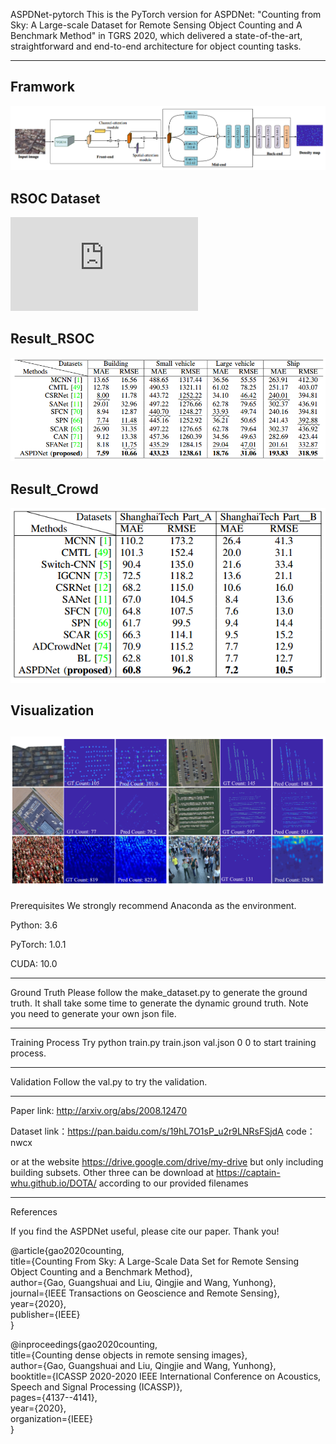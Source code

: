 ASPDNet-pytorch
This is the PyTorch version for ASPDNet: "Counting from Sky: A Large-scale Dataset for Remote Sensing Object Counting and A Benchmark Method" in TGRS 2020, which delivered a state-of-the-art, straightforward and end-to-end architecture for object counting tasks.

***************************************************
###    
Framwork
-------------------
![](https://github.com/gaoguangshuai/Counting-from-Sky-A-Large-scale-Dataset-for-Remote-Sensing-Object-Counting-and-A-Benchmark-Method/blob/master/framework.jpg)  

RSOC Dataset
-------------------
![](https://github.com/gaoguangshuai/Counting-from-Sky-A-Large-scale-Dataset-for-Remote-Sensing-Object-Counting-and-A-Benchmark-Method/blob/master/dataset.py)  

Result_RSOC
-------------------
![](https://github.com/gaoguangshuai/Counting-from-Sky-A-Large-scale-Dataset-for-Remote-Sensing-Object-Counting-and-A-Benchmark-Method/blob/master/result1.jpg)  

Result_Crowd
--------------------
![](https://github.com/gaoguangshuai/Counting-from-Sky-A-Large-scale-Dataset-for-Remote-Sensing-Object-Counting-and-A-Benchmark-Method/blob/master/result2.jpg)  

Visualization
------------------
![](https://github.com/gaoguangshuai/Counting-from-Sky-A-Large-scale-Dataset-for-Remote-Sensing-Object-Counting-and-A-Benchmark-Method/blob/master/visualization.jpg)
----------------------------------------------------
Prerequisites
We strongly recommend Anaconda as the environment.

Python: 3.6

PyTorch: 1.0.1

CUDA: 10.0

***************************************************
Ground Truth
Please follow the make_dataset.py to generate the ground truth. It shall take some time to generate the dynamic ground truth. Note you need to generate your own json file.


***************************************************
Training Process
Try python train.py train.json val.json 0 0 to start training process.

***************************************************
Validation
Follow the val.py to try the validation.

***************************************************

Paper link: http://arxiv.org/abs/2008.12470

Dataset link：https://pan.baidu.com/s/19hL7O1sP_u2r9LNRsFSjdA  code：nwcx

or at the website https://drive.google.com/drive/my-drive
but only including building subsets. Other three can be download at https://captain-whu.github.io/DOTA/ according to our provided filenames

***************************************************
References

If you find the ASPDNet useful, please cite our paper. Thank you!

@article{gao2020counting,  
  title={Counting From Sky: A Large-Scale Data Set for Remote Sensing Object Counting and a Benchmark Method},  
  author={Gao, Guangshuai and Liu, Qingjie and Wang, Yunhong},  
  journal={IEEE Transactions on Geoscience and Remote Sensing},  
  year={2020},  
  publisher={IEEE}  
}

@inproceedings{gao2020counting,  
  title={Counting dense objects in remote sensing images},  
  author={Gao, Guangshuai and Liu, Qingjie and Wang, Yunhong},  
  booktitle={ICASSP 2020-2020 IEEE International Conference on Acoustics, Speech and Signal Processing (ICASSP)},  
  pages={4137--4141},  
  year={2020},  
  organization={IEEE}  
}


